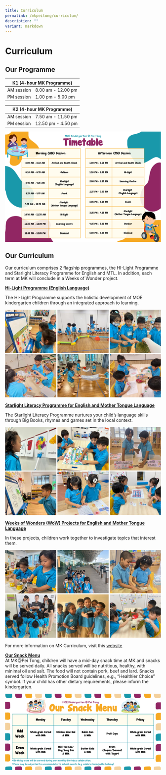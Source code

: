 ```yaml
---
title: Curriculum
permalink: /mkpeitong/curriculum/
description: ""
variant: markdown
---
```

# Curriculum


## Our Programme

<table>
<thead>
  <tr>
    <th colspan="2">K1 (4-hour MK Programme)</th>
  </tr>
</thead>
<tbody>
  <tr>
    <td>AM session</td>
    <td>8.00 am - 12.00 pm</td>
  </tr>
  <tr>
    <td>PM session</td>
    <td>1.00 pm - 5.00 pm</td>
  </tr>
</tbody>
</table>

<table>
<thead>
  <tr>
    <th colspan="2">K2 (4-hour MK Programme)</th>
  </tr>
</thead>
<tbody>
  <tr>
    <td>AM session</td>
    <td>7.50 am - 11.50 pm</td>
  </tr>
  <tr>
    <td>PM session</td>
    <td>12.50 pm - 4.50 pm</td>
  </tr>
</tbody>
</table>

![](/images/MK@Pei%20Tong/MK_PT_Timetable.png)
## Our Curriculum


Our curriculum comprises 2 flagship programmes, the HI-Light Programme and Starlight Literacy Programme for English and MTL. In addition, each term at MK will conclude in a Weeks of Wonder project.  
  

<b><u>Hi-Light Programme (English Language)</u></b>  

The HI-Light Programme supports the holistic development of MOE kindergarten children through an integrated approach to learning.

![](/images/MK@Pei%20Tong/Hi_Light_Programme.jpg)

<b><u>Starlight Literacy Programme for English
and Mother Tongue Language</u></b>  

The Starlight Literacy Programme nurtures your child’s language skills through Big Books, rhymes and games set in the local context.

![](/images/MK@Pei%20Tong/Starlight.jpg)

<b><u>Weeks of Wonders (WoW) Projects for
English and Mother Tongue Language</u></b>  

In these projects, children work together to investigate topics that interest them.

![](/images/MK@Pei%20Tong/WoW_Project.jpg)

For more information on MK Curriculum, visit this [website](https://www.moe.gov.sg/preschool/moe-kindergarten/curriculum-and-learning-environment)

<b><u>Our Snack Menu</u></b>  
At MK@Pei Tong, children will have a mid-day snack time at MK and snacks will be served daily. All snacks served will be nutritious, healthy, with minimal oil and salt. The food will not contain pork, beef and lard. Snacks served follow Health Promotion Board guidelines, e.g., “Healthier Choice” symbol. If your child has other dietary requirements, please inform the kindergarten.

![](/images/MK@Pei%20Tong/MK_Snack_Menu.png)<br>